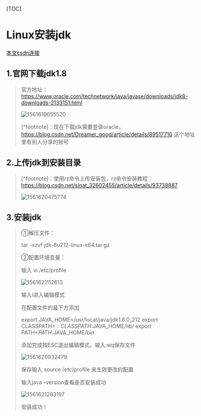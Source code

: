 [TOC]

# Linux安装jdk

[本文csdn连接](https://blog.csdn.net/sinat_32602455/article/details/93884099)

## 1.官网下载jdk1.8

> 官方地址：<https://www.oracle.com/technetwork/java/javase/downloads/jdk8-downloads-2133151.html>
>
> ![1561619655520](C:\Users\DELL\AppData\Roaming\Typora\typora-user-images\1561619655520.png)
>
> [^footnote]：现在下载jdk需要登录oracle，https://blog.csdn.net/Dreamer_good/article/details/89517710  这个地址里有别人分享的账号



## 2.上传jdk到安装目录

> [^footnote]：使用rz命令上传安装包，rz命令安装教程：<https://blog.csdn.net/sinat_32602455/article/details/93738887>
>
> ![1561620475774](C:\Users\DELL\AppData\Roaming\Typora\typora-user-images\1561620475774.png)



## 3.安装jdk

> ①解压文件：
>
> tar -xzvf jdk-8u212-linux-x64.tar.gz
>
> ②配置环境变量：
>
> 输入 vi /etc/profile
>
> ![1561621112613](C:\Users\DELL\AppData\Roaming\Typora\typora-user-images\1561621112613.png)
>
> 输入i进入编辑模式
>
> 在配置文件的最下方添加
>
> export JAVA_HOME=/usr/local/java/jdk1.8.0_212
> export CLASSPATH=$:CLASSPATH:$JAVA_HOME/lib/
> export PATH=$PATH:$JAVA_HOME/bin
>
> 添加完成按ESC退出编辑模式，输入:wq保存文件
>
> ![1561620932479](C:\Users\DELL\AppData\Roaming\Typora\typora-user-images\1561620932479.png)
>
> 保存输入 source /etc/profile 来生效更改的配置
>
> 输入java -version查看是否安装成功
>
> ![1561621283197](C:\Users\DELL\AppData\Roaming\Typora\typora-user-images\1561621283197.png)
>
> 安装成功！

